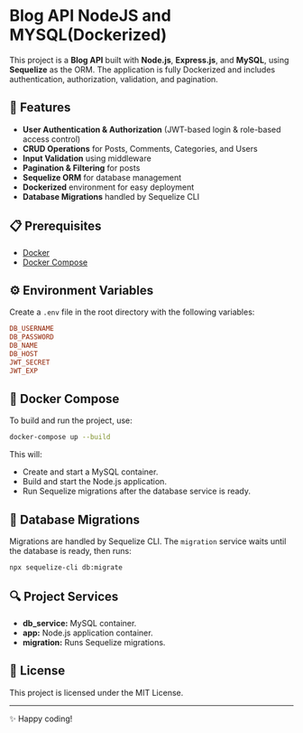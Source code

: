 # Blog API NodeJS and MYSQL(Dockerized)

This project is a **Blog API** built with **Node.js**, **Express.js**, and **MySQL**, using **Sequelize** as the ORM. The application is fully Dockerized and includes authentication, authorization, validation, and pagination.

## 🚀 Features

- **User Authentication & Authorization** (JWT-based login & role-based access control)
- **CRUD Operations** for Posts, Comments, Categories, and Users
- **Input Validation** using middleware
- **Pagination & Filtering** for posts
- **Sequelize ORM** for database management
- **Dockerized** environment for easy deployment
- **Database Migrations** handled by Sequelize CLI

## 📋 Prerequisites

- [Docker](https://www.docker.com/get-started)
- [Docker Compose](https://docs.docker.com/compose/install/)

## ⚙️ Environment Variables

Create a `.env` file in the root directory with the following variables:

```ini
DB_USERNAME
DB_PASSWORD
DB_NAME
DB_HOST
JWT_SECRET
JWT_EXP
``` 

## 🐳 Docker Compose

To build and run the project, use:

```bash
docker-compose up --build
```

This will:
- Create and start a MySQL container.
- Build and start the Node.js application.
- Run Sequelize migrations after the database service is ready.

## 🧪 Database Migrations

Migrations are handled by Sequelize CLI. The `migration` service waits until the database is ready, then runs:

```bash
npx sequelize-cli db:migrate
```

## 🔍 Project Services

- **db_service:** MySQL container.
- **app:** Node.js application container.
- **migration:** Runs Sequelize migrations.


## 📜 License

This project is licensed under the MIT License.

---

✨ Happy coding!

